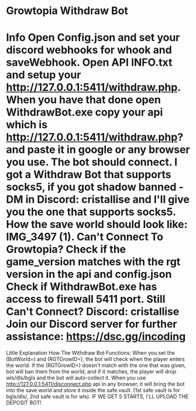 Growtopia Withdraw Bot
======================================================================================

Info
Open Config.json and set your discord webhooks for whook and saveWebhook.
Open API INFO.txt and setup your http://127.0.0.1:5411/withdraw.php.
When you have that done open WithdrawBot.exe copy your api which is http://127.0.0.1:5411/withdraw.php? and paste it in google or any browser you use.
The bot should connect. I got a Withdraw Bot that supports socks5, if you got shadow banned - DM in Discord: cristallise and I'll give you the one that supports socks5.
How the save world should look like: IMG_3497 (1).
Can't Connect To Growtopia?
Check if the game_version matches with the rgt version in the api and config.json
Check if WithdrawBot.exe has access to firewall 5411 port.
Still Can't Connect? Discord: cristallise
Join our Discord server for further assistance: https://dsc.gg/incoding
======================================================================================

Little Explanation How The Withdraw Bot Functions:
When you set the (BotWorld=) and (RGTGrowID=), the bot will check when the player enters the world. If the (RGTGrowID=) doesn't match with the one that was given, bot will ban them from the world, and if it matches, the player will drop wls/dls/bgls and the bot will auto-collect it. When you use http://127.0.0.1:5411/disconnect.php api in any browser, it will bring the bot into the save world and store it inside the safe vault. (1st safe vault is for bgls/dls/, 2nd safe vault is for wls).
IF WE GET 5 STARTS, I'LL UPLOAD THE DEPOSIT BOT!
